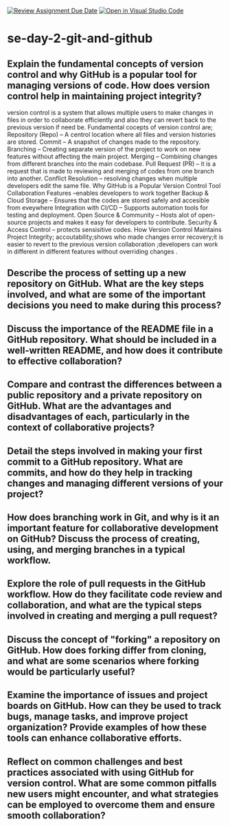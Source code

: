 [![Review Assignment Due Date](https://classroom.github.com/assets/deadline-readme-button-22041afd0340ce965d47ae6ef1cefeee28c7c493a6346c4f15d667ab976d596c.svg)](https://classroom.github.com/a/8wgCKhpZ)
[![Open in Visual Studio Code](https://classroom.github.com/assets/open-in-vscode-2e0aaae1b6195c2367325f4f02e2d04e9abb55f0b24a779b69b11b9e10269abc.svg)](https://classroom.github.com/online_ide?assignment_repo_id=18575630&assignment_repo_type=AssignmentRepo)
# se-day-2-git-and-github
## Explain the fundamental concepts of version control and why GitHub is a popular tool for managing versions of code. How does version control help in maintaining project integrity?
version control is a system that allows multiple users to make changes in files in order to collaborate efficiently and also they can revert back to the previous version if need be.
Fundamental cocepts of version control are;
Repository (Repo) – A centrol  location where all files and version histories are stored.
Commit – A snapshot of changes made to the repository.
Branching – Creating separate version of the project to work on new features without affecting the main project.
Merging – Combining changes from different branches into the main codebase.
Pull Request (PR) – it is a  request that is made  to reviewing and merging of  codes from one branch into another.
Conflict Resolution –  resolving changes when multiple developers  edit the same file.
Why GitHub is a Popular Version Control Tool 
Collaboration Features –enables developers to work together 
Backup & Cloud Storage – Ensures that the codes are stored safely and accesible from eveywhere
Integration with CI/CD – Supports automation tools for testing and deployment.
Open Source & Community – Hosts alot of open-source projects and makes it easy for  developers to contribute.
Security & Access Control – protects sensisitive codes.
How Version Control Maintains Project Integrity;
accoutability;shows who made changes
error recovery;it is easier to revert to the previous version
collaboration ;developers can work in different in different features without overriding changes .

## Describe the process of setting up a new repository on GitHub. What are the key steps involved, and what are some of the important decisions you need to make during this process?

## Discuss the importance of the README file in a GitHub repository. What should be included in a well-written README, and how does it contribute to effective collaboration?

## Compare and contrast the differences between a public repository and a private repository on GitHub. What are the advantages and disadvantages of each, particularly in the context of collaborative projects?

## Detail the steps involved in making your first commit to a GitHub repository. What are commits, and how do they help in tracking changes and managing different versions of your project?

## How does branching work in Git, and why is it an important feature for collaborative development on GitHub? Discuss the process of creating, using, and merging branches in a typical workflow.

## Explore the role of pull requests in the GitHub workflow. How do they facilitate code review and collaboration, and what are the typical steps involved in creating and merging a pull request?

## Discuss the concept of "forking" a repository on GitHub. How does forking differ from cloning, and what are some scenarios where forking would be particularly useful?

## Examine the importance of issues and project boards on GitHub. How can they be used to track bugs, manage tasks, and improve project organization? Provide examples of how these tools can enhance collaborative efforts.

## Reflect on common challenges and best practices associated with using GitHub for version control. What are some common pitfalls new users might encounter, and what strategies can be employed to overcome them and ensure smooth collaboration?
